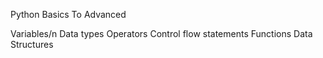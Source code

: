 Python Basics To Advanced

Variables/n
Data types
Operators
Control flow statements
Functions
Data Structures
